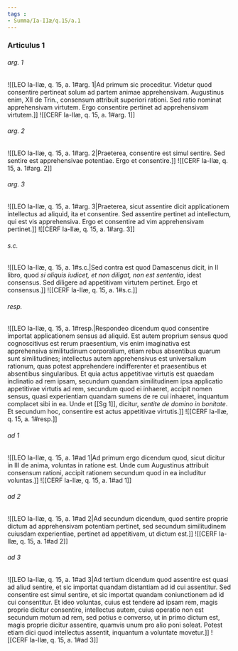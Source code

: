 ```yaml
---
tags : 
- Summa/Ia-IIæ/q.15/a.1
---
```


### Articulus 1

###### arg. 1
![[LEO Ia-IIæ, q. 15, a. 1#arg. 1|Ad primum sic proceditur. Videtur quod consentire pertineat solum ad partem animae apprehensivam. Augustinus enim, XII de Trin., consensum attribuit superiori rationi. Sed ratio nominat apprehensivam virtutem. Ergo consentire pertinet ad apprehensivam virtutem.]]
![[CERF Ia-IIæ, q. 15, a. 1#arg. 1]]

###### arg. 2
![[LEO Ia-IIæ, q. 15, a. 1#arg. 2|Praeterea, consentire est simul sentire. Sed sentire est apprehensivae potentiae. Ergo et consentire.]]
![[CERF Ia-IIæ, q. 15, a. 1#arg. 2]]

###### arg. 3
![[LEO Ia-IIæ, q. 15, a. 1#arg. 3|Praeterea, sicut assentire dicit applicationem intellectus ad aliquid, ita et consentire. Sed assentire pertinet ad intellectum, qui est vis apprehensiva. Ergo et consentire ad vim apprehensivam pertinet.]]
![[CERF Ia-IIæ, q. 15, a. 1#arg. 3]]

###### s.c.
![[LEO Ia-IIæ, q. 15, a. 1#s.c.|Sed contra est quod Damascenus dicit, in II libro, quod *si aliquis iudicet, et non diligat, non est sententia*, idest consensus. Sed diligere ad appetitivam virtutem pertinet. Ergo et consensus.]]
![[CERF Ia-IIæ, q. 15, a. 1#s.c.]]

###### resp.
![[LEO Ia-IIæ, q. 15, a. 1#resp.|Respondeo dicendum quod consentire importat applicationem sensus ad aliquid. Est autem proprium sensus quod cognoscitivus est rerum praesentium, vis enim imaginativa est apprehensiva similitudinum corporalium, etiam rebus absentibus quarum sunt similitudines; intellectus autem apprehensivus est universalium rationum, quas potest apprehendere indifferenter et praesentibus et absentibus singularibus. Et quia actus appetitivae virtutis est quaedam inclinatio ad rem ipsam, secundum quandam similitudinem ipsa applicatio appetitivae virtutis ad rem, secundum quod ei inhaeret, accipit nomen sensus, quasi experientiam quandam sumens de re cui inhaeret, inquantum complacet sibi in ea. Unde et [[Sg 1]], dicitur, *sentite de domino in bonitate*. Et secundum hoc, consentire est actus appetitivae virtutis.]]
![[CERF Ia-IIæ, q. 15, a. 1#resp.]]

###### ad 1
![[LEO Ia-IIæ, q. 15, a. 1#ad 1|Ad primum ergo dicendum quod, sicut dicitur in III de anima, voluntas in ratione est. Unde cum Augustinus attribuit consensum rationi, accipit rationem secundum quod in ea includitur voluntas.]]
![[CERF Ia-IIæ, q. 15, a. 1#ad 1]]

###### ad 2
![[LEO Ia-IIæ, q. 15, a. 1#ad 2|Ad secundum dicendum, quod sentire proprie dictum ad apprehensivam potentiam pertinet, sed secundum similitudinem cuiusdam experientiae, pertinet ad appetitivam, ut dictum est.]]
![[CERF Ia-IIæ, q. 15, a. 1#ad 2]]

###### ad 3
![[LEO Ia-IIæ, q. 15, a. 1#ad 3|Ad tertium dicendum quod assentire est quasi ad aliud sentire, et sic importat quandam distantiam ad id cui assentitur. Sed consentire est simul sentire, et sic importat quandam coniunctionem ad id cui consentitur. Et ideo voluntas, cuius est tendere ad ipsam rem, magis proprie dicitur consentire, intellectus autem, cuius operatio non est secundum motum ad rem, sed potius e converso, ut in primo dictum est, magis proprie dicitur assentire, quamvis unum pro alio poni soleat. Potest etiam dici quod intellectus assentit, inquantum a voluntate movetur.]]
![[CERF Ia-IIæ, q. 15, a. 1#ad 3]]

